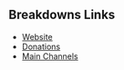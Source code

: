 ## Breakdowns Links
- [Website](https://www.breakdowns.eu.org)
- [Donations](https://t.me/TheBreakdowns/2)
- [Main Channels](https://t.me/TheBreakdowns)
